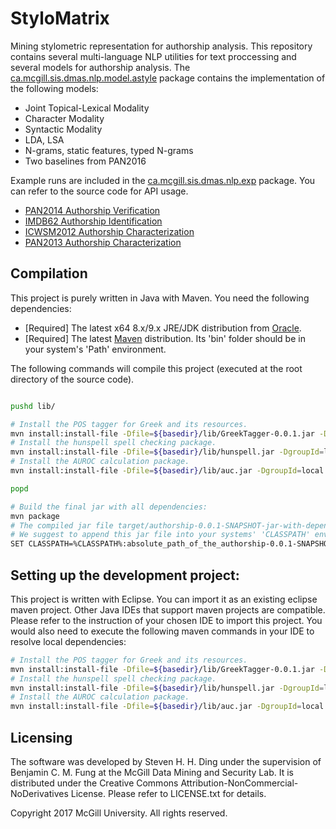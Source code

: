 StyloMatrix
===========

Mining stylometric representation for authorship analysis. 
This repository contains several multi-language NLP utilities for text proccessing and several models for authorship analysis. The [ca.mcgill.sis.dmas.nlp.model.astyle](https://github.com/McGill-DMaS/StyloMatrix/tree/master/src/main/java/ca/mcgill/sis/dmas/nlp/model/astyle) package contains the implementation of the following models:

* Joint Topical-Lexical Modality
* Character Modality
* Syntactic Modality
* LDA, LSA
* N-grams, static features, typed N-grams
* Two baselines from PAN2016

Example runs are included in the [ca.mcgill.sis.dmas.nlp.exp](https://github.com/McGill-DMaS/StyloMatrix/tree/master/src/main/java/ca/mcgill/sis/dmas/nlp/exp) package. You can refer to the source code for API usage.

* [PAN2014 Authorship Verification](https://github.com/McGill-DMaS/StyloMatrix/tree/master/src/main/java/ca/mcgill/sis/dmas/nlp/exp/pan2014av)
* [IMDB62 Authorship Identification](https://github.com/McGill-DMaS/StyloMatrix/tree/master/src/main/java/ca/mcgill/sis/dmas/nlp/exp/imdb)
* [ICWSM2012 Authorship Characterization](https://github.com/McGill-DMaS/StyloMatrix/tree/master/src/main/java/ca/mcgill/sis/dmas/nlp/exp/icwsm2012)
* [PAN2013 Authorship Characterization](https://github.com/McGill-DMaS/StyloMatrix/tree/master/src/main/java/ca/mcgill/sis/dmas/nlp/exp/pan2013ap)

## Compilation
This project is purely written in Java with Maven. You need the following dependencies:
* [Required] The latest x64 8.x/9.x JRE/JDK distribution from [Oracle](http://www.oracle.com/technetwork/java/javase/downloads/index.html).
* [Required] The latest [Maven](https://maven.apache.org/) distribution. Its 'bin' folder should be in your system's 'Path' environment. 

The following commands will compile this project (executed at the root directory of the source code).
```bash

pushd lib/

# Install the POS tagger for Greek and its resources.
mvn install:install-file -Dfile=${basedir}/lib/GreekTagger-0.0.1.jar -DgroupId=local -DartifactId=greek-tagger -Dversion=0.0.1 -Dpackaging=jar
# Install the hunspell spell checking package.
mvn install:install-file -Dfile=${basedir}/lib/hunspell.jar -DgroupId=local -DartifactId=hunspell -Dversion=0.0.1 -Dpackaging=jar
# Install the AUROC calculation package.
mvn install:install-file -Dfile=${basedir}/lib/auc.jar -DgroupId=local -DartifactId=auc -Dversion=0.0.1 -Dpackaging=jar

popd 

# Build the final jar with all dependencies:
mvn package
# The compiled jar file target/authorship-0.0.1-SNAPSHOT-jar-with-dependencies.jar contains all the dependencies. 
# We suggest to append this jar file into your systems' 'CLASSPATH' environment variable:
SET CLASSPATH=%CLASSPATH%:absolute_path_of_the_authorship-0.0.1-SNAPSHOT-jar-with-dependencies.jar
```

## Setting up the development project:
This project is written with Eclipse. You can import it as an existing eclipse maven project. Other Java IDEs that support maven projects are compatible. Please refer to the instruction of your chosen IDE to import this project. You would also need to execute the following maven commands in your IDE to resolve local dependencies:

```bash
# Install the POS tagger for Greek and its resources.
mvn install:install-file -Dfile=${basedir}/lib/GreekTagger-0.0.1.jar -DgroupId=local -DartifactId=greek-tagger -Dversion=0.0.1 -Dpackaging=jar
# Install the hunspell spell checking package.
mvn install:install-file -Dfile=${basedir}/lib/hunspell.jar -DgroupId=local -DartifactId=hunspell -Dversion=0.0.1 -Dpackaging=jar
# Install the AUROC calculation package.
mvn install:install-file -Dfile=${basedir}/lib/auc.jar -DgroupId=local -DartifactId=auc -Dversion=0.0.1 -Dpackaging=jar
```


## Licensing

The software was developed by Steven H. H. Ding under the supervision of Benjamin C. M. Fung at the McGill Data Mining and Security Lab. It is distributed under the Creative Commons Attribution-NonCommercial-NoDerivatives License. Please refer to LICENSE.txt for details.

Copyright 2017 McGill University. 
All rights reserved.
